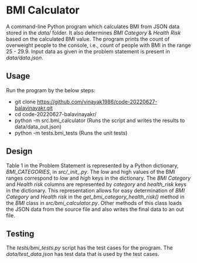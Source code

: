 # BMI Calculator
A command-line Python program which calculates BMI from JSON data stored in the
*data/* folder. It also determines *BMI Category* & *Health Risk* based on the calculated
BMI value. The program prints the count of overweight people to the console, i.e.,
count of people with BMI in the range 25 - 29.9. Input data as given in the
problem statement is present in *data/data.json*.

## Usage
Run the program by the below steps:
- git clone https://github.com/vinayak1986/code-20220627-balavinayakr.git
- cd code-20220627-balavinayakr/
- python -m src.bmi_calculator (Runs the script and writes the results to data/data_out.json)
- python -m tests.bmi_tests (Runs the unit tests)

## Design
Table 1 in the Problem Statement is represented by a Python dictionary, *BMI_CATEGORIES*,
in *src/\__init__.py*. The low and high values of the BMI ranges correspond to *low*
and *high* keys in the dictionary. The *BMI Category* and *Health risk* columns are
represented by *category* and *health_risk* keys in the dictionary. This
representation allows for easy determination of *BMI Category* and *Health risk* in
the *get_bmi_category_health_risk()* method in the *BMI* class in *src/bmi_calculator.py*.
Other methods of this class loads the JSON data from the source file and also
writes the final data to an out file.

## Testing
The *tests/bmi_tests.py* script has the test cases for the program. The
*data/test_data.json* has test data that is used by the test cases.
